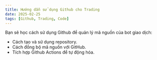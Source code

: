 ```yaml
---
title: Hướng dẫn sử dụng Github cho Trading
date: 2025-02-25
tags: [Github, Trading, Code]
---
```


Bạn sẽ học cách sử dụng Github để quản lý mã nguồn của bot giao dịch:
- Cách tạo và sử dụng repository.
- Cách đồng bộ mã nguồn với GitHub.
- Tích hợp Github Actions để tự động hóa.
